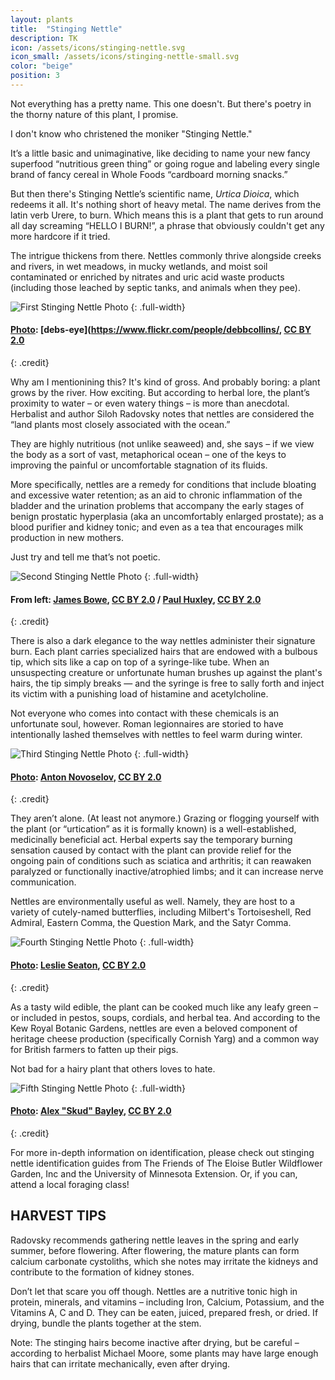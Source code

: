 ```yaml
---
layout: plants
title:  "Stinging Nettle"
description: TK
icon: /assets/icons/stinging-nettle.svg
icon_small: /assets/icons/stinging-nettle-small.svg
color: "beige"
position: 3
---
```


Not everything has a pretty name. This one doesn't. But there's poetry in the thorny nature of this plant, I promise. 

I don't know who christened the moniker "Stinging Nettle." 

It’s a little basic and unimaginative, like deciding to name your new fancy superfood “nutritious green thing” or going rogue and labeling every single brand of fancy cereal in Whole Foods “cardboard morning snacks.”

But then there's Stinging Nettle’s scientific name, <em>Urtica Dioica</em>, which redeems it all. It's nothing short of heavy metal. The name derives from the latin verb Urere, to burn. Which means this is a plant that gets to run around all day screaming “HELLO I BURN!”, a phrase that obviously couldn't get any more hardcore if it tried. 

The intrigue thickens from there. Nettles commonly thrive alongside creeks and rivers, in wet meadows, in mucky wetlands, and moist soil contaminated or enriched by nitrates and uric acid waste products (including those leached by septic tanks, and animals when they pee). 

![First Stinging Nettle Photo](http://d19obp3htqd30.cloudfront.net/3545973418_9e4d933430_o.jpg)
{: .full-width}
#### [Photo](https://www.flickr.com/photos/debbcollins/3545973418): [debs-eye](https://www.flickr.com/people/debbcollins/, [CC BY 2.0](https://creativecommons.org/licenses/by/2.0)
{: .credit}

Why am I mentionining this? It's kind of gross. And probably boring: a plant grows by the river. How exciting. But according to herbal lore, the plant’s proximity to water – or even watery things – is more than anecdotal. Herbalist and author Siloh Radovsky notes that nettles are considered the “land plants most closely associated with the ocean.” 

They are highly nutritious (not unlike seaweed) and, she says – if we view the body as a sort of vast, metaphorical ocean – one of the keys to improving the painful or uncomfortable stagnation of its fluids. 

More specifically, nettles are a remedy for conditions that include bloating and excessive water retention; as an aid to chronic inflammation of the bladder and the urination problems that accompany the early stages of benign prostatic hyperplasia (aka an uncomfortably enlarged prostate); as a blood purifier and kidney tonic; and even as a tea that encourages milk production in new mothers. 

Just try and tell me that’s not poetic. 

![Second Stinging Nettle Photo](http://d19obp3htqd30.cloudfront.net/nettles-hairy-with-rectangle.jpg)
{: .full-width}
#### From left: [James Bowe](https://www.flickr.com/photos/jamesrbowe/3513595072), [CC BY 2.0](https://creativecommons.org/licenses/by/2.0) / [Paul Huxley](https://www.flickr.com/photos/9139977@N05/581062522), [CC BY 2.0](https://creativecommons.org/licenses/by/2.0)
{: .credit}

<span class="firstcharacter">T</span>here is also a dark elegance to the way nettles administer their signature burn. Each plant carries specialized hairs that are endowed with a bulbous tip, which sits like a cap on top of a syringe-like tube. When an unsuspecting creature or unfortunate human brushes up against the plant's hairs, the tip simply breaks — and the syringe is free to sally forth and inject its victim with a punishing load of histamine and acetylcholine.

Not everyone who comes into contact with these chemicals is an unfortunate soul, however. Roman legionnaires are storied to have intentionally lashed themselves with nettles to feel warm during winter. 

![Third Stinging Nettle Photo](http://d19obp3htqd30.cloudfront.net/7189903329_cd63f348d3_o.jpg)
{: .full-width}
#### [Photo](https://www.flickr.com/photos/antonnovoselov/7189903329): [Anton Novoselov](https://www.flickr.com/people/antonnovoselov/), [CC BY 2.0](https://creativecommons.org/licenses/by/2.0)
{: .credit}

They aren’t alone. (At least not anymore.) Grazing or flogging yourself with the plant (or “urtication” as it is formally known) is a well-established, medicinally beneficial act. Herbal experts say the temporary burning sensation caused by contact with the plant can provide relief for the ongoing pain of conditions such as sciatica and arthritis; it can reawaken paralyzed or functionally inactive/atrophied limbs; and it can increase nerve communication.  

Nettles are environmentally useful as well. Namely, they are host to a variety of cutely-named butterflies, including Milbert's Tortoiseshell, Red Admiral, Eastern Comma, the Question Mark, and the Satyr Comma. 

![Fourth Stinging Nettle Photo](http://d19obp3htqd30.cloudfront.net/5590837445_8b32a86f4d_o.jpg)
{: .full-width}
#### [Photo](https://www.flickr.com/photos/lacatholique/5590837445): [Leslie Seaton](https://www.flickr.com/people/lacatholique/), [CC BY 2.0](https://creativecommons.org/licenses/by/2.0)
{: .credit}

As a tasty wild edible, the plant can be cooked much like any leafy green – or included in pestos, soups, cordials, and herbal tea. And according to the Kew Royal Botanic Gardens, nettles are even a beloved component of heritage cheese production (specifically Cornish Yarg) and a common way for British farmers to fatten up their pigs.

Not bad for a hairy plant that others loves to hate. 

![Fifth Stinging Nettle Photo](http://d19obp3htqd30.cloudfront.net/14949022609_7cdc9f976d_o.jpg)
{: .full-width}
#### [Photo](https://www.flickr.com/photos/alexsbayley/14949022609): [Alex "Skud" Bayley](https://www.flickr.com/people/alexsbayley/), [CC BY 2.0](https://creativecommons.org/licenses/by/2.0)
{: .credit}

For more in-depth information on identification, please check out stinging nettle identification guides from The Friends of The Eloise Butler Wildflower Garden, Inc and the University of Minnesota Extension. Or, if you can, attend a local foraging class!

## HARVEST TIPS

Radovsky recommends gathering nettle leaves in the spring and early summer, before flowering. After flowering, the mature plants can form calcium carbonate cystoliths, which she notes may irritate the kidneys and contribute to the formation of kidney stones.  

Don’t let that scare you off though. Nettles are a nutritive tonic high in protein, minerals, and vitamins – including Iron, Calcium, Potassium, and the Vitamins A, C and D. They can be eaten, juiced, prepared fresh, or dried. If drying, bundle the plants together at the stem. 

Note: The stinging hairs become inactive after drying, but be careful – according to herbalist Michael Moore, some plants may have large enough hairs that can irritate mechanically, even after drying. 